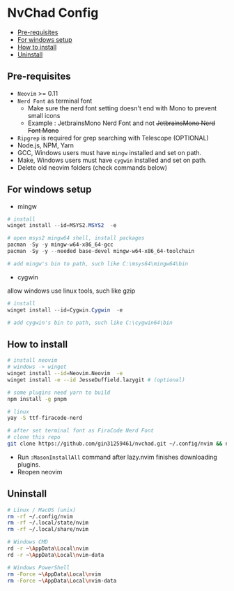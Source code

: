 # NvChad Config

<!-- toc -->

- [Pre-requisites](#pre-requisites)
- [For windows setup](#for-windows-setup)
- [How to install](#how-to-install)
- [Uninstall](#uninstall)

<!-- tocstop -->

## Pre-requisites

- `Neovim` >= 0.11
- `Nerd Font` as terminal font
  - Make sure the nerd font setting doesn't end with Mono to prevent small icons
  - Example : JetbrainsMono Nerd Font and not ~~JetbrainsMono Nerd Font Mono~~
- `Ripgrep` is required for grep searching with Telescope (OPTIONAL)
- Node.js, NPM, Yarn
- GCC, Windows users must have `mingw` installed and set on path.
- Make, Windows users must have `cygwin` installed and set on path.
- Delete old neovim folders (check commands below)

## For windows setup

- mingw

```ps1
# install
winget install --id=MSYS2.MSYS2  -e

# open msys2 mingw64 shell, install packages
pacman -Sy -y mingw-w64-x86_64-gcc
pacman -Sy -y --needed base-devel mingw-w64-x86_64-toolchain

# add mingw's bin to path, such like C:\msys64\mingw64\bin
```

- cygwin

allow windows use linux tools, such like gzip

```ps1
# install
winget install --id=Cygwin.Cygwin  -e

# add cygwin's bin to path, such like C:\cygwin64\bin
```

## How to install

```bash
# install neovim
# windows -> winget
winget install --id=Neovim.Neovim  -e
winget install -e --id JesseDuffield.lazygit # (optional)

# some plugins need yarn to build
npm install -g pnpm

# linux
yay -S ttf-firacode-nerd

# after set terminal font as FiraCode Nerd Font
# clone this repo
git clone https://github.com/gin31259461/nvchad.git ~/.config/nvim && nvim
```

- Run `:MasonInstallAll` command after lazy.nvim finishes downloading plugins.
- Reopen neovim

## Uninstall

```bash
# Linux / MacOS (unix)
rm -rf ~/.config/nvim
rm -rf ~/.local/state/nvim
rm -rf ~/.local/share/nvim

# Windows CMD
rd -r ~\AppData\Local\nvim
rd -r ~\AppData\Local\nvim-data

# Windows PowerShell
rm -Force ~\AppData\Local\nvim
rm -Force ~\AppData\Local\nvim-data
```
